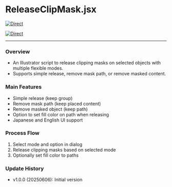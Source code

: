 # ReleaseClipMask.jsx

[![Direct](https://img.shields.io/badge/Direct%20Link-ReleaseClipMask.jsx-ffcc00.svg)](https://github.com/swwwitch/illustrator-scripts/blob/master/jsx/mask/ReleaseClipMask.jsx)

[![Direct](https://img.shields.io/badge/Back%20to%20home-All%20scripts-cccccc.svg)](https://github.com/swwwitch/illustrator-scripts/blob/master/README.md)

---

### Overview

- An Illustrator script to release clipping masks on selected objects with multiple flexible modes.
- Supports simple release, remove mask path, or remove masked content.

### Main Features

- Simple release (keep group)
- Remove mask path (keep placed content)
- Remove masked object (keep path)
- Option to set fill color on path when releasing
- Japanese and English UI support

### Process Flow

1. Select mode and option in dialog
2. Release clipping masks based on selected mode
3. Optionally set fill color to paths

### Update History

- v1.0.0 (20250606): Initial version